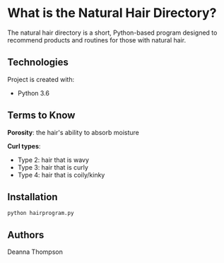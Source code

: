 # What is the Natural Hair Directory?
The natural hair directory is a short, Python-based program designed to recommend products and routines for those with natural hair. 

## Technologies 
Project is created with:
* Python 3.6

## Terms to Know
**Porosity**: the hair's ability to absorb moisture

**Curl types**:
- Type 2: hair that is wavy
- Type 3: hair that is curly
- Type 4: hair that is coily/kinky
## Installation
```
python hairprogram.py
```
## Authors
Deanna Thompson 
